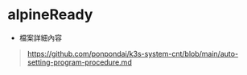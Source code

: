 # alpineReady

- 檔案詳細內容
>  https://github.com/ponpondai/k3s-system-cnt/blob/main/auto-setting-program-procedure.md
